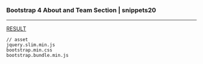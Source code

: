 ### Bootstrap 4 About and Team Section | snippets20
---



[RESULT](https://jsfiddle.net/StartBootstrap/yezxdwv3/)

[]()
[]()
[]()




```
// asset
jquery.slim.min.js
bootstrap.min.css
bootstrap.bundle.min.js
```




```
```

